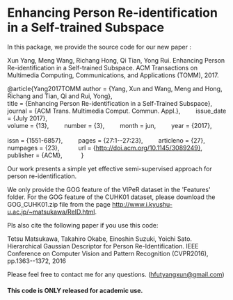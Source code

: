 # Enhancing Person Re-identification in a Self-trained Subspace
In this package, we provide the source code for our new paper :

Xun Yang, Meng Wang, Richang Hong, Qi Tian, Yong Rui. Enhancing Person Re-identification in a Self-trained Subspace. ACM Transactions on Multimedia Computing, Communications, and Applications (TOMM), 2017. 
 
@article{Yang2017TOMM
 author = {Yang, Xun and Wang, Meng and Hong, Richang and Tian, Qi and Rui, Yong},      
 title = {Enhancing Person Re-identification in a Self-Trained Subspace},       
 journal = {ACM Trans. Multimedia Comput. Commun. Appl.},         
 issue_date = {July 2017},        
 volume = {13},         
 number = {3},         
 month = jun,         
 year = {2017},            
 issn = {1551-6857},         
 pages = {27:1--27:23},         
 articleno = {27},         
 numpages = {23},            
 url = {http://doi.acm.org/10.1145/3089249},               
 publisher = {ACM},           
} 



Our work presents a simple yet effective semi-supervised approach for person re-identification. 

We only provide the GOG feature of the VIPeR dataset in the 'Features' folder. For the GOG feature of the CUHK01 dataset, please download the GOG_CUHK01.zip file from the page  http://www.i.kyushu-u.ac.jp/~matsukawa/ReID.html.


Pls also cite the following paper if you use this code:

 Tetsu Matsukawa, Takahiro Okabe, Einoshin Suzuki, Yoichi Sato. Hierarchical Gaussian Descriptor for Person Re-Identification. IEEE Conference on Computer Vision and Pattern Recognition (CVPR2016), pp.1363--1372, 2016 
 
 Please feel free to contact me for any questions. (hfutyangxun@gmail.com)

#### This code is ONLY released for academic use.
